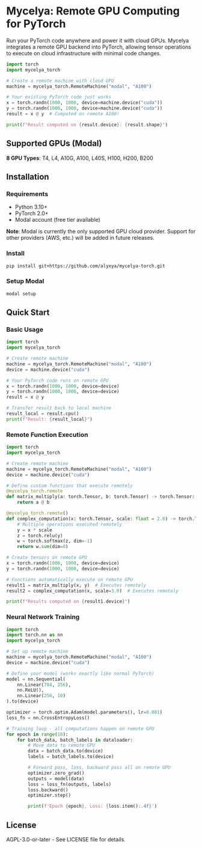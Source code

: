 # Mycelya: Remote GPU Computing for PyTorch

Run your PyTorch code anywhere and power it with cloud GPUs. Mycelya integrates a remote GPU backend into PyTorch, allowing tensor operations to execute on cloud infrastructure with minimal code changes.

```python
import torch
import mycelya_torch

# Create a remote machine with cloud GPU
machine = mycelya_torch.RemoteMachine("modal", "A100")

# Your existing PyTorch code just works
x = torch.randn(1000, 1000, device=machine.device("cuda"))
y = torch.randn(1000, 1000, device=machine.device("cuda"))
result = x @ y  # Computed on remote A100!

print(f"Result computed on {result.device}: {result.shape}")
```


## Supported GPUs (Modal)

**8 GPU Types**: T4, L4, A10G, A100, L40S, H100, H200, B200

## Installation

### Requirements
- Python 3.10+
- PyTorch 2.0+
- Modal account (free tier available)

**Note**: Modal is currently the only supported GPU cloud provider. Support for other providers (AWS, etc.) will be added in future releases.

### Install
```bash
pip install git+https://github.com/alyxya/mycelya-torch.git
```

### Setup Modal
```bash
modal setup
```

## Quick Start

### Basic Usage
```python
import torch
import mycelya_torch

# Create remote machine
machine = mycelya_torch.RemoteMachine("modal", "A100")
device = machine.device("cuda")

# Your PyTorch code runs on remote GPU
x = torch.randn(1000, 1000, device=device)
y = torch.randn(1000, 1000, device=device)
result = x @ y

# Transfer result back to local machine
result_local = result.cpu()
print(f"Result: {result_local}")
```

### Remote Function Execution
```python
import torch
import mycelya_torch

# Create remote machine
machine = mycelya_torch.RemoteMachine("modal", "A100")
device = machine.device("cuda")

# Define custom functions that execute remotely
@mycelya_torch.remote
def matrix_multiply(a: torch.Tensor, b: torch.Tensor) -> torch.Tensor:
    return a @ b

@mycelya_torch.remote()
def complex_computation(x: torch.Tensor, scale: float = 2.0) -> torch.Tensor:
    # Multiple operations executed remotely
    y = x * scale
    z = torch.relu(y)
    w = torch.softmax(z, dim=-1)
    return w.sum(dim=0)

# Create tensors on remote GPU
x = torch.randn(1000, 1000, device=device)
y = torch.randn(1000, 1000, device=device)

# Functions automatically execute on remote GPU
result1 = matrix_multiply(x, y)  # Executes remotely
result2 = complex_computation(x, scale=3.0)  # Executes remotely

print(f"Results computed on {result1.device}")
```

### Neural Network Training
```python
import torch
import torch.nn as nn
import mycelya_torch

# Set up remote machine
machine = mycelya_torch.RemoteMachine("modal", "A100")
device = machine.device("cuda")

# Define your model (works exactly like normal PyTorch)
model = nn.Sequential(
    nn.Linear(784, 256),
    nn.ReLU(),
    nn.Linear(256, 10)
).to(device)

optimizer = torch.optim.Adam(model.parameters(), lr=0.001)
loss_fn = nn.CrossEntropyLoss()

# Training loop - all computations happen on remote GPU
for epoch in range(10):
    for batch_data, batch_labels in dataloader:
        # Move data to remote GPU
        data = batch_data.to(device)
        labels = batch_labels.to(device)

        # Forward pass, loss, backward pass all on remote GPU
        optimizer.zero_grad()
        outputs = model(data)
        loss = loss_fn(outputs, labels)
        loss.backward()
        optimizer.step()

        print(f'Epoch {epoch}, Loss: {loss.item():.4f}')
```


## License

AGPL-3.0-or-later - See LICENSE file for details.